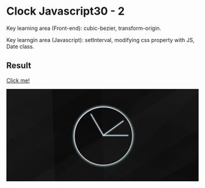 # Clock Javascript30 - 2

Key learning area (Front-end): cubic-bezier, transform-origin. 

Key learngin area (Javascript): setInterval, modifying css property with JS, Date class. 

## Result 

[Click me!](https://elastic-pasteur-b8967a.netlify.com)

![Screenshot](https://github.com/sukibeww/js30-2/blob/master/screenshot.png?raw=true "Screenshot")

